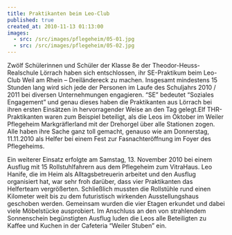 ```yaml
---
title: Praktikanten beim Leo-Club
published: true
created_at: 2010-11-13 01:13:00
images:
  - src: /src/images/pflegeheim/05-01.jpg
  - src: /src/images/pflegeheim/05-02.jpg
---
```


Zwölf Schülerinnen und Schüler der Klasse 8e der Theodor-Heuss-Realschule Lörrach haben sich entschlossen, ihr SE-Praktikum beim Leo-Club Weil am Rhein – Dreiländereck zu machen. Insgesamt mindestens 15 Stunden lang wird sich jede der Personen im Laufe des Schuljahrs 2010 / 2011 bei diversen Unternehmungen engagieren. “SE” bedeutet “Soziales Engagement” und genau dieses haben die Praktikanten aus Lörrach bei ihren ersten Einsätzen in hervorragender Weise an den Tag gelegt.Elf THR-Praktikanten waren zum Beispiel beteiligt, als die Leos im Oktober im Weiler Pflegeheim Markgräflerland mit der Drehorgel über alle Stationen zogen. Alle haben ihre Sache ganz toll gemacht, genauso wie am Donnerstag, 11.11.2010 als Helfer bei einem Fest zur Fasnachteröffnung im Foyer des Pflegeheims.

Ein weiterer Einsatz erfolgte am Samstag, 13. November 2010 bei einem Ausflug mit 15 Rollstuhlfahrern aus dem Pflegeheim zum VitraHaus. Leo Hanife, die im Heim als Alltagsbetreuerin arbeitet und den Ausflug organisiert hat, war sehr froh darüber, dass vier Praktikanten das Helferteam vergrößerten. Schließlich mussten die Rollstühle rund einen Kilometer weit bis zu dem futuristisch wirkenden Ausstellungshaus geschoben werden. Gemeinsam wurden die vier Etagen erkundet und dabei viele Möbelstücke ausprobiert. Im Anschluss an den von strahlendem Sonnenschein begünstigten Ausflug luden die Leos alle Beteiligten zu Kaffee und Kuchen in der Cafeteria “Weiler Stuben” ein.
